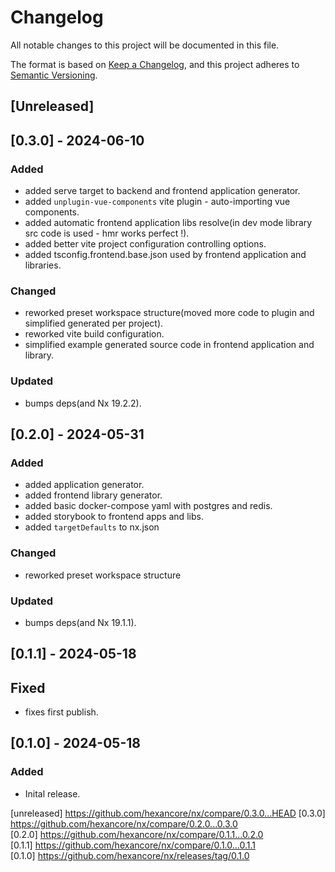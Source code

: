 # Changelog

All notable changes to this project will be documented in this file.

The format is based on [Keep a Changelog](https://keepachangelog.com/en/1.0.0/),
and this project adheres to [Semantic Versioning](https://semver.org/spec/v2.0.0.html).

## [Unreleased]

## [0.3.0] - 2024-06-10

### Added

- added serve target to backend and frontend application generator.
- added `unplugin-vue-components` vite plugin - auto-importing vue components.
- added automatic frontend application libs resolve(in dev mode library src code is used - hmr works perfect !).
- added better vite project configuration controlling options.
- added tsconfig.frontend.base.json used by frontend application and libraries.

### Changed

- reworked preset workspace structure(moved more code to plugin and simplified generated per project).
- reworked vite build configuration.
- simplified example generated source code in frontend application and library.

### Updated

- bumps deps(and Nx 19.2.2).

## [0.2.0] - 2024-05-31

### Added

- added application generator.
- added frontend library generator.
- added basic docker-compose yaml with postgres and redis.
- added storybook to frontend apps and libs.
- added `targetDefaults` to nx.json

### Changed

- reworked preset workspace structure

### Updated

- bumps deps(and Nx 19.1.1).

## [0.1.1] - 2024-05-18

## Fixed

- fixes first publish.

## [0.1.0] - 2024-05-18

### Added

- Inital release.

[unreleased] https://github.com/hexancore/nx/compare/0.3.0...HEAD
[0.3.0] https://github.com/hexancore/nx/compare/0.2.0...0.3.0     
[0.2.0] https://github.com/hexancore/nx/compare/0.1.1...0.2.0   
[0.1.1] https://github.com/hexancore/nx/compare/0.1.0...0.1.1   
[0.1.0] https://github.com/hexancore/nx/releases/tag/0.1.0   